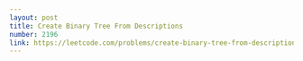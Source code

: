 ```yaml
---
layout: post
title: Create Binary Tree From Descriptions
number: 2196
link: https://leetcode.com/problems/create-binary-tree-from-descriptions
---
```

